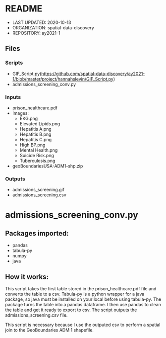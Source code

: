 # README

- LAST UPDATED: 2020-10-13
- ORGANIZATION: spatial-data-discovery
- REPOSITORY: ay2021-1


## Files

### Scripts 
- GIF_Script.py(https://github.com/spatial-data-discovery/ay2021-1/blob/master/project/hannahslevin/GIF_Script.py)
- admissions_screening_conv.py

### Inputs
- prison_healthcare.pdf
- Images:
    - EKG.png
    - Elevated Lipids.png
    - Hepatitis A.png 
    - Hepatitis B.png
    - Hepatitis C.png
    - High BP.png
    - Mental Health.png
    - Suicide Risk.png
    - Tuberculosis.png
- geoBoundariesUSA-ADM1-shp.zip
    
### Outputs
- admissions_screening.gif
- admissions_screening.csv


# admissions_screening_conv.py
## Packages imported:
- pandas
- tabula-py
- numpy
- java

## How it works:
This script takes the first table stored in the prison_healthcare.pdf file and converts the table to a csv.  Tabula-py is a python wrapper for a java package, so java must be installed on your local before using tabula-py.  The package turns the table into a pandas dataframe.  I then use pandas to clean the table and get it ready to export to csv.  The script outputs the admissions_screening.csv file.  

This script is necessary because I use the outputed csv to perform a spatial join to the GeoBoundaries ADM 1 shapefile.  
    
